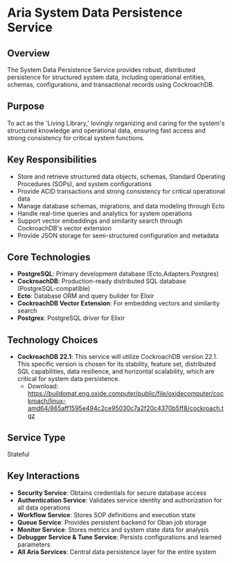 # Aria System Data Persistence Service

## Overview

The System Data Persistence Service provides robust, distributed persistence for structured system data, including operational entities, schemas, configurations, and transactional records using CockroachDB.

## Purpose

To act as the 'Living Library,' lovingly organizing and caring for the system's structured knowledge and operational data, ensuring fast access and strong consistency for critical system functions.

## Key Responsibilities

- Store and retrieve structured data objects, schemas, Standard Operating Procedures (SOPs), and system configurations
- Provide ACID transactions and strong consistency for critical operational data
- Manage database schemas, migrations, and data modeling through Ecto
- Handle real-time queries and analytics for system operations
- Support vector embeddings and similarity search through CockroachDB's vector extension
- Provide JSON storage for semi-structured configuration and metadata

## Core Technologies

- **PostgreSQL**: Primary development database (Ecto.Adapters.Postgres)
- **CockroachDB**: Production-ready distributed SQL database (PostgreSQL-compatible)
- **Ecto**: Database ORM and query builder for Elixir
- **CockroachDB Vector Extension**: For embedding vectors and similarity search
- **Postgrex**: PostgreSQL driver for Elixir

## Technology Choices

- **CockroachDB 22.1**: This service will utilize CockroachDB version 22.1. This specific version is chosen for its stability, feature set, distributed SQL capabilities, data resilience, and horizontal scalability, which are critical for system data persistence.
  - Download: <https://buildomat.eng.oxide.computer/public/file/oxidecomputer/cockroach/linux-amd64/865aff1595e494c2ce95030c7a2f20c4370b5ff8/cockroach.tgz>

## Service Type

Stateful

## Key Interactions

- **Security Service**: Obtains credentials for secure database access
- **Authentication Service**: Validates service identity and authorization for all data operations
- **Workflow Service**: Stores SOP definitions and execution state
- **Queue Service**: Provides persistent backend for Oban job storage
- **Monitor Service**: Stores metrics and system state data for analysis
- **Debugger Service & Tune Service**: Persists configurations and learned parameters
- **All Aria Services**: Central data persistence layer for the entire system